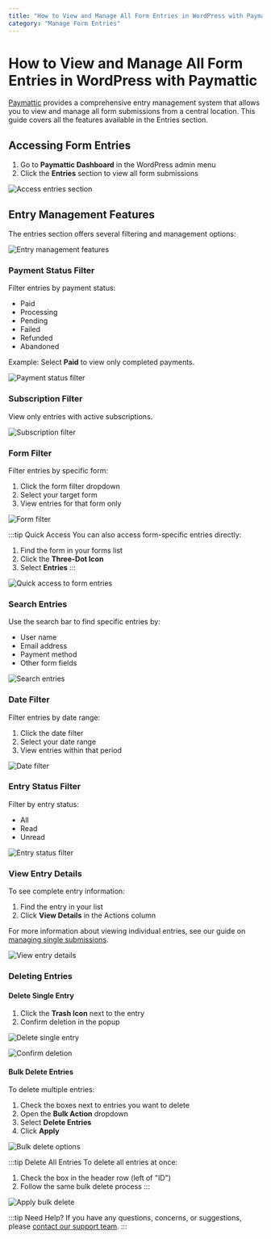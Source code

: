 ```yaml
---
title: "How to View and Manage All Form Entries in WordPress with Paymattic"
category: "Manage Form Entries"
---
```


# How to View and Manage All Form Entries in WordPress with Paymattic

[Paymattic](https://paymattic.com/) provides a comprehensive entry management system that allows you to view and manage all form submissions from a central location. This guide covers all the features available in the Entries section.

## Accessing Form Entries

1. Go to **Paymattic Dashboard** in the WordPress admin menu
2. Click the **Entries** section to view all form submissions

![Access entries section](/images/manage-form-entries/how-to-view-and-manage-all-form-entries-in-wordpress-with-paymattic/Entries-section-from-Paymattic-Navbar-scaled.webp)

## Entry Management Features

The entries section offers several filtering and management options:

![Entry management features](/images/manage-form-entries/how-to-view-and-manage-all-form-entries-in-wordpress-with-paymattic/All-features-to-view-entries-scaled.webp)

### Payment Status Filter

Filter entries by payment status:
- Paid
- Processing
- Pending
- Failed
- Refunded
- Abandoned

Example: Select **Paid** to view only completed payments.

![Payment status filter](/images/manage-form-entries/how-to-view-and-manage-all-form-entries-in-wordpress-with-paymattic/Paid-scaled.webp)

### Subscription Filter

View only entries with active subscriptions.

![Subscription filter](/images/manage-form-entries/how-to-view-and-manage-all-form-entries-in-wordpress-with-paymattic/Subscription-scaled.webp)

### Form Filter

Filter entries by specific form:

1. Click the form filter dropdown
2. Select your target form
3. View entries for that form only

![Form filter](/images/manage-form-entries/how-to-view-and-manage-all-form-entries-in-wordpress-with-paymattic/Form-Filter-scaled.webp)

:::tip Quick Access
You can also access form-specific entries directly:
1. Find the form in your forms list
2. Click the **Three-Dot Icon**
3. Select **Entries**
:::

![Quick access to form entries](/images/manage-form-entries/how-to-view-and-manage-all-form-entries-in-wordpress-with-paymattic/Entries-option-under-Three-dot-icon-new-scaled.webp)

### Search Entries

Use the search bar to find specific entries by:
- User name
- Email address
- Payment method
- Other form fields

![Search entries](/images/manage-form-entries/how-to-view-and-manage-all-form-entries-in-wordpress-with-paymattic/Search-Bar-scaled.webp)

### Date Filter

Filter entries by date range:
1. Click the date filter
2. Select your date range
3. View entries within that period

![Date filter](/images/manage-form-entries/how-to-view-and-manage-all-form-entries-in-wordpress-with-paymattic/Date-Filter-scaled.webp)

### Entry Status Filter

Filter by entry status:
- All
- Read
- Unread

![Entry status filter](/images/manage-form-entries/how-to-view-and-manage-all-form-entries-in-wordpress-with-paymattic/Entry-Status-scaled.webp)

### View Entry Details

To see complete entry information:
1. Find the entry in your list
2. Click **View Details** in the Actions column

For more information about viewing individual entries, see our guide on [managing single submissions](/how-to-view-single-submission-data-and-manage-payments-in-paymattic).

![View entry details](/images/manage-form-entries/how-to-view-and-manage-all-form-entries-in-wordpress-with-paymattic/View-details-scaled.webp)

### Deleting Entries

#### Delete Single Entry

1. Click the **Trash Icon** next to the entry
2. Confirm deletion in the popup

![Delete single entry](/images/manage-form-entries/how-to-view-and-manage-all-form-entries-in-wordpress-with-paymattic/Delete-scaled.webp)

![Confirm deletion](/images/manage-form-entries/how-to-view-and-manage-all-form-entries-in-wordpress-with-paymattic/Confirm-delete-button.webp)

#### Bulk Delete Entries

To delete multiple entries:
1. Check the boxes next to entries you want to delete
2. Open the **Bulk Action** dropdown
3. Select **Delete Entries**
4. Click **Apply**

![Bulk delete options](/images/manage-form-entries/how-to-view-and-manage-all-form-entries-in-wordpress-with-paymattic/Bulk-actions-for-delete-scaled.webp)

:::tip Delete All Entries
To delete all entries at once:
1. Check the box in the header row (left of "ID")
2. Follow the same bulk delete process
:::

![Apply bulk delete](/images/manage-form-entries/how-to-view-and-manage-all-form-entries-in-wordpress-with-paymattic/Apply-button-for-delete-in-bulk-scaled.webp)

:::tip Need Help?
If you have any questions, concerns, or suggestions, please [contact our support team](https://wpmanageninja.com/support-tickets/).
:::